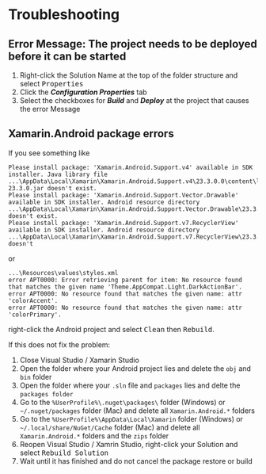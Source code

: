 # Troubleshooting

## Error Message: The project needs to be deployed before it can be started

1. Right-click the Solution Name at the top of the folder structure and select <kbd>Properties</kbd>
1. Click the ***Configuration Properties*** tab
1. Select the checkboxes for ***Build*** and ***Deploy*** at the project that causes the error Message

## Xamarin.Android package errors
If you see something like
```
Please install package: 'Xamarin.Android.Support.v4' available in SDK installer. Java library file ...\AppData\Local\Xamarin\Xamarin.Android.Support.v4\23.3.0.0\content\libs/internal_impl-23.3.0.jar doesn't exist.	
Please install package: 'Xamarin.Android.Support.Vector.Drawable' available in SDK installer. Android resource directory ...\AppData\Local\Xamarin\Xamarin.Android.Support.Vector.Drawable\23.3.0.0\content\./ doesn't exist.
Please install package: 'Xamarin.Android.Support.v7.RecyclerView' available in SDK installer. Android resource directory ...\AppData\Local\Xamarin\Xamarin.Android.Support.v7.RecyclerView\23.3.0.0\content\./ doesn't 
```

or

```
...\Resources\values\styles.xml
error APT0000: Error retrieving parent for item: No resource found that matches the given name 'Theme.AppCompat.Light.DarkActionBar'.
error APT0000: No resource found that matches the given name: attr 'colorAccent'.
error APT0000: No resource found that matches the given name: attr 'colorPrimary'.
```
right-click the Android project and select <kbd>Clean</kbd> then <kbd>Rebuild</kbd>.

If this does not fix the problem:

1. Close Visual Studio / Xamarin Studio
1. Open the folder where your Android project lies and delete the `obj` and `bin` folder
1. Open the folder where your `.sln` file and `packages` lies and delte the `packages folder`
1. Go to the `%UserProfile%\.nuget\packages\` folder (Windows) or `~/.nuget/packages` folder (Mac) and delete all `Xamarin.Android.*` folders
1. Go to the `%UserProfile%\AppData\Local\Xamarin` folder (Windows) or `~/.local/share/NuGet/Cache` folder (Mac) and delete all `Xamarin.Android.*` folders and the `zips` folder
1. Reopen Visual Studio / Xamrin Studio, right-click your Solution and select <kbd>Rebuild Solution</kbd>
1. Wait until it has finished and do not cancel the package restore or build
